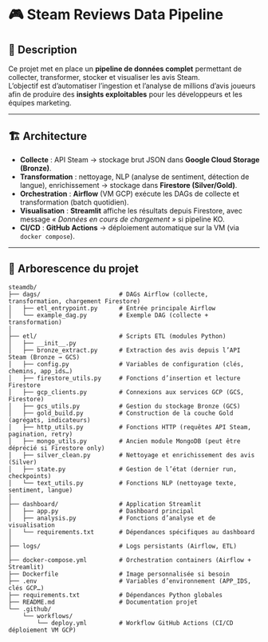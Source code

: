 # 🎮 Steam Reviews Data Pipeline

## 📌 Description
Ce projet met en place un **pipeline de données complet** permettant de collecter, transformer, stocker et visualiser les avis Steam.  
L’objectif est d’automatiser l’ingestion et l’analyse de millions d’avis joueurs afin de produire des **insights exploitables** pour les développeurs et les équipes marketing.

---

## 🏗️ Architecture
- **Collecte** : API Steam → stockage brut JSON dans **Google Cloud Storage (Bronze)**.
- **Transformation** : nettoyage, NLP (analyse de sentiment, détection de langue), enrichissement → stockage dans **Firestore (Silver/Gold)**.
- **Orchestration** : **Airflow** (VM GCP) exécute les DAGs de collecte et transformation (batch quotidien).
- **Visualisation** : **Streamlit** affiche les résultats depuis Firestore, avec message *« Données en cours de chargement »* si pipeline KO.
- **CI/CD** : **GitHub Actions** → déploiement automatique sur la VM (via `docker compose`).

---

## 📂 Arborescence du projet

```plaintext
steamdb/
├── dags/                      # DAGs Airflow (collecte, transformation, chargement Firestore)
│   ├── etl_entrypoint.py      # Entrée principale Airflow
│   └── example_dag.py         # Exemple DAG (collecte + transformation)
│
├── etl/                       # Scripts ETL (modules Python)
│   ├── __init__.py
│   ├── bronze_extract.py      # Extraction des avis depuis l’API Steam (Bronze → GCS)
│   ├── config.py              # Variables de configuration (clés, chemins, app_ids…)
│   ├── firestore_utils.py     # Fonctions d’insertion et lecture Firestore
│   ├── gcp_clients.py         # Connexions aux services GCP (GCS, Firestore)
│   ├── gcs_utils.py           # Gestion du stockage Bronze (GCS)
│   ├── gold_build.py          # Construction de la couche Gold (agrégats, indicateurs)
│   ├── http_utils.py          # Fonctions HTTP (requêtes API Steam, pagination, retry)
│   ├── mongo_utils.py         # Ancien module MongoDB (peut être déprécié si Firestore only)
│   ├── silver_clean.py        # Nettoyage et enrichissement des avis (Silver)
│   ├── state.py               # Gestion de l’état (dernier run, checkpoints)
│   └── text_utils.py          # Fonctions NLP (nettoyage texte, sentiment, langue)
│
├── dashboard/                 # Application Streamlit
│   ├── app.py                 # Dashboard principal
│   ├── analysis.py            # Fonctions d’analyse et de visualisation
│   └── requirements.txt       # Dépendances spécifiques au dashboard
│
├── logs/                      # Logs persistants (Airflow, ETL)
│
├── docker-compose.yml         # Orchestration containers (Airflow + Streamlit)
├── Dockerfile                 # Image personnalisée si besoin
├── .env                       # Variables d’environnement (APP_IDS, clés GCP…)
├── requirements.txt           # Dépendances Python globales
├── README.md                  # Documentation projet
└── .github/
    └── workflows/
        └── deploy.yml         # Workflow GitHub Actions (CI/CD déploiement VM GCP)
